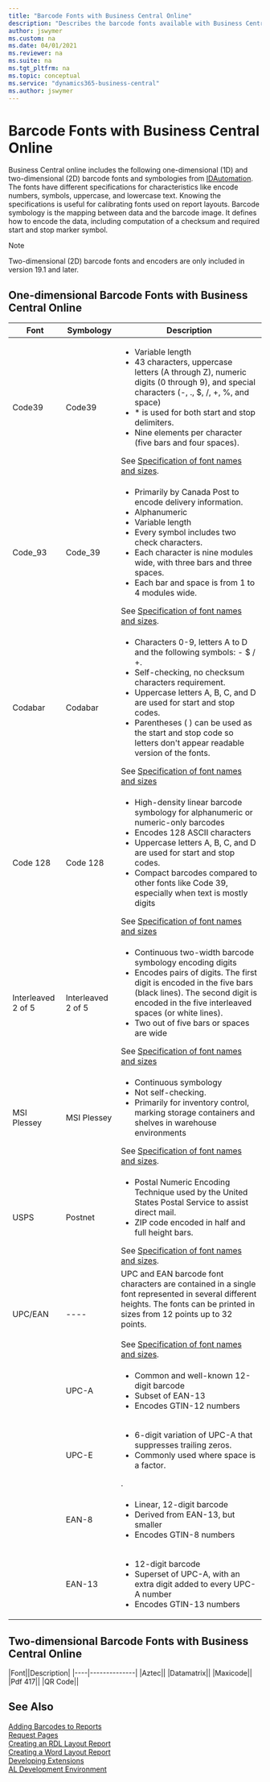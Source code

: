 ```yaml
---
title: "Barcode Fonts with Business Central Online"
description: "Describes the barcode fonts available with Business Central Online."
author: jswymer
ms.custom: na
ms.date: 04/01/2021
ms.reviewer: na
ms.suite: na
ms.tgt_pltfrm: na
ms.topic: conceptual
ms.service: "dynamics365-business-central"
ms.author: jswymer
---
```


# Barcode Fonts with Business Central Online

Business Central online includes the following one-dimensional (1D) and two-dimensional (2D) barcode fonts and symbologies from [IDAutomation](https://www.idautomation.com). The fonts have different specifications for characteristics like encode numbers, symbols, uppercase, and lowercase text. Knowing the specifications is useful for calibrating fonts used on report layouts. Barcode symbology is the mapping between data and the barcode image. It defines how to encode the data, including computation of a checksum and required start and stop marker symbol.

> [!NOTE]
> Two-dimensional (2D) barcode fonts and encoders are only included in version 19.1 and later.

## One-dimensional Barcode Fonts with Business Central Online

|Font|Symbology|Description|
|----|-----------|--------------
|Code39|Code39|<ul><li>Variable length</li><li>43 characters, uppercase letters (A through Z), numeric digits (0 through 9), and special characters (-, ., $, /, +, %, and space)</li><li>* is used for both start and stop delimiters. </li><li>Nine elements per character (five bars and four spaces).</li></ul> See [Specification of font names and sizes](https://www.idautomation.com/barcode-fonts/code-39/fontnames/). |
|Code_93|Code_39|<ul><li>Primarily by Canada Post to encode delivery information.</li><li>Alphanumeric</li><li>Variable length</li><li>Every symbol includes two check characters.</li><li>Each character is nine modules wide, with three bars and three spaces.</li><li> Each bar and space is from 1 to 4 modules wide.</li></ul> See [Specification of font names and sizes](https://www.idautomation.com/barcode-fonts/code-39/fontnames/). |
|Codabar|Codabar|<ul><li>Characters 0-9, letters A to D and the following symbols: - $ / +. </li><li>Self-checking, no checksum characters requirement.</li><li>Uppercase letters A, B, C, and D are used for start and stop codes.</li><li>Parentheses ( ) can be used as the start and stop code so letters don't appear readable version of the fonts.</li></ul>See [Specification of font names and sizes](https://www.idautomation.com/barcode-fonts/codabar/user-manual/)|
|Code 128|Code 128|<ul><li> High-density linear barcode symbology for alphanumeric or numeric-only barcodes </li><li>Encodes 128 ASCII characters</li><li>Uppercase letters A, B, C, and D are used for start and stop codes.</li><li>Compact barcodes compared to other fonts like Code 39, especially when text is mostly digits</li></ul>See [Specification of font names and sizes](https://www.idautomation.com/barcode-fonts/code-128/user-manual/)|
|Interleaved 2 of 5|Interleaved 2 of 5|<ul><li>Continuous two-width barcode symbology encoding digits</li><li>Encodes pairs of digits. The first digit is encoded in the five bars (black lines). The second digit is encoded in the five interleaved spaces (or white lines). </li><li>Two out of five bars or spaces are wide</li></ul>See [Specification of font names and sizes](https://www.idautomation.com/barcode-fonts/interleaved-2of5/)|
|MSI Plessey|MSI Plessey|<ul><li>Continuous symbology</li><li>Not self-checking.</li><li>Primarily for inventory control, marking storage containers and shelves in warehouse environments</li></ul>See [Specification of font names and sizes](https://www.idautomation.com/barcode-fonts/msi/).|
|USPS|Postnet</li></ul>|<ul><li>Postal Numeric Encoding Technique used by the United States Postal Service to assist direct mail.</li><li>ZIP code encoded in half and full height bars.</li></ul> See [Specification of font names and sizes](https://www.idautomation.com/barcode-fonts/usps-intelligent-mail/).|
|UPC/EAN|---- |UPC and EAN barcode font characters are contained in a single font represented in several different heights. The fonts can be printed in sizes from 12 points up to 32 points.<br><br>See [Specification of font names and sizes](https://www.idautomation.com/barcode-fonts/upc-ean/user-manual/).|
||UPC-A|<ul><li>Common and well-known 12-digit barcode</li><li> Subset of EAN-13</li><li> Encodes GTIN-12 numbers</li></ul> |
||UPC-E|<ul><li>6-digit variation of UPC-A that suppresses trailing zeros. </li><li>Commonly used where space is a factor. </li></ul>.|
||EAN-8|<ul><li>Linear, 12-digit barcode</li><li> Derived from EAN-13, but smaller</li><li> Encodes GTIN-8 numbers</li></ul> |
||EAN-13|<ul><li>12-digit barcode</li><li>Superset of UPC-A, with an extra digit added to every UPC-A number <li> Encodes GTIN-13 numbers</li></ul>|

## Two-dimensional Barcode Fonts with Business Central Online

|Font||Description|
|----|--------------|
|Aztec||
|Datamatrix||
|Maxicode||
|Pdf 417||
|QR Code||


## See Also

[Adding Barcodes to Reports](devenv-report-add-barcodes.md)  
[Request Pages](devenv-request-pages.md)  
[Creating an RDL Layout Report](devenv-howto-rdl-report-layout.md)  
[Creating a Word Layout Report](devenv-howto-report-layout.md)  
[Developing Extensions](devenv-dev-overview.md)  
[AL Development Environment](devenv-reference-overview.md)  
